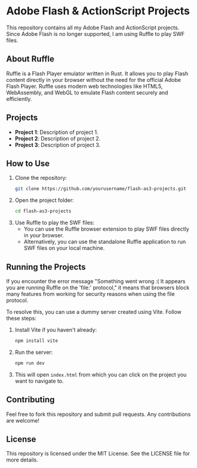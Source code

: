 # Adobe Flash & ActionScript Projects

This repository contains all my Adobe Flash and ActionScript projects. Since Adobe Flash is no longer supported, I am using Ruffle to play SWF files.

## About Ruffle

Ruffle is a Flash Player emulator written in Rust. It allows you to play Flash content directly in your browser without the need for the official Adobe Flash Player. Ruffle uses modern web technologies like HTML5, WebAssembly, and WebGL to emulate Flash content securely and efficiently.

## Projects

- **Project 1**: Description of project 1.
- **Project 2**: Description of project 2.
- **Project 3**: Description of project 3.

## How to Use

1. Clone the repository:
    ```bash
    git clone https://github.com/yourusername/flash-as3-projects.git
    ```
2. Open the project folder:
    ```bash
    cd flash-as3-projects
    ```
3. Use Ruffle to play the SWF files:
    - You can use the Ruffle browser extension to play SWF files directly in your browser.
    - Alternatively, you can use the standalone Ruffle application to run SWF files on your local machine.

## Running the Projects

If you encounter the error message "Something went wrong :( It appears you are running Ruffle on the 'file:' protocol," it means that browsers block many features from working for security reasons when using the file protocol.

To resolve this, you can use a dummy server created using Vite. Follow these steps:

1. Install Vite if you haven't already:
    ```bash
    npm install vite
    ```
2. Run the server:
    ```bash
    npm run dev
    ```
3. This will open `index.html` from which you can click on the project you want to navigate to.

## Contributing

Feel free to fork this repository and submit pull requests. Any contributions are welcome!

## License

This repository is licensed under the MIT License. See the LICENSE file for more details.
